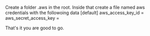Create a folder .aws in the root.
Inside that create a file named aws credentials
with the followoing data
[default]
aws_access_key_id = <accessKeyId>
aws_secret_access_key = <secretAccessKey>

That's it you are good to go.
